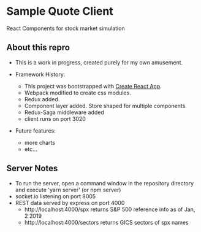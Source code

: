 # Sample Quote Client

React Components for stock market simulation

## About this repro
 - This is a work in progress, created purely for my own amusement. 

 - Framework History:
    - This project was bootstrapped with [Create React App](https://github.com/facebook/create-react-app).
    - Webpack modified to create css modules.
    - Redux added.
    - Component layer added. Store shaped for multiple components.
    - Redux-Saga middleware added
    - client runs on port 3020

- Future features: 
    - more charts
    - etc...

## Server Notes
- To run the server, open a command window in the repository directory and execute 'yarn server' (or npm server)
- socket.io listening on port 8005
- REST data served by express on port 4000
  - http://localhost:4000/spx  returns S&P 500 reference info as of Jan, 2 2019
  - http://localhost:4000/sectors  returns GICS sectors of spx names

